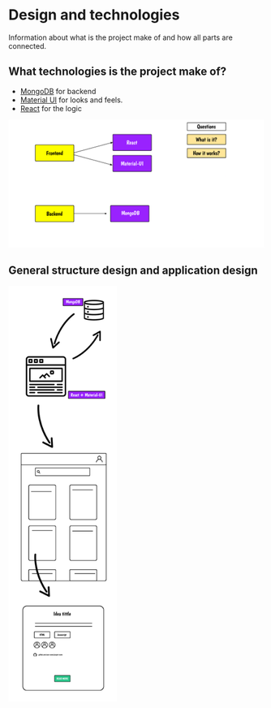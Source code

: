 # Design and technologies 

Information about what is the project make of and how all parts are connected. 



## What technologies is the project make of?

- [MongoDB](https://www.mongodb.com/) for backend
- [Material UI](https://material-ui.com/) for looks and feels. 
- [React](https://reactjs.org/) for the logic

<img src="images/map_of_tecnologies.png" style="zoom: 67%;" />

## General structure design and application design 

<img src="images/design_16_07_20.png" style="zoom:80%;" />